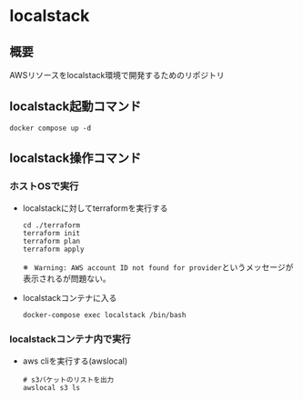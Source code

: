 # localstack

## 概要

AWSリソースをlocalstack環境で開発するためのリポジトリ

## localstack起動コマンド

```
docker compose up -d
```

## localstack操作コマンド

### ホストOSで実行

* localstackに対してterraformを実行する

    ```
    cd ./terraform
    terraform init
    terraform plan
    terraform apply
    ```

    ※ ` Warning: AWS account ID not found for provider`というメッセージが表示されるが問題ない。

* localstackコンテナに入る

    ```
    docker-compose exec localstack /bin/bash
    ```

### localstackコンテナ内で実行

* aws cliを実行する(awslocal)

    ```
    # s3バケットのリストを出力
    awslocal s3 ls
    ```


